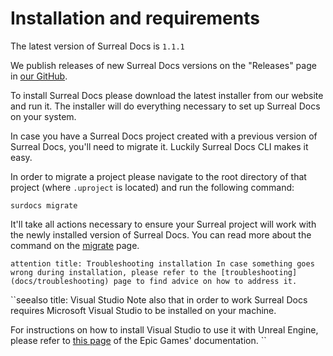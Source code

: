 # Installation and requirements

The latest version of Surreal Docs is `1.1.1`

We publish releases of new Surreal Docs versions on the "Releases" page in 
[our GitHub](https://github.com/medelfor/surreal-docs/releases/ "Releases").

To install Surreal Docs please download the latest installer from our website and run it. The installer will do everything necessary to set up Surreal Docs on your system.

In case you have a Surreal Docs project created with a previous version of Surreal Docs, you'll need to migrate it. Luckily Surreal Docs CLI makes it easy.

In order to migrate a project please navigate to the root directory of that project (where `.uproject` is located) and run the following command:
```
surdocs migrate
```
It'll take all actions necessary to ensure your Surreal project will work with the newly installed version of Surreal Docs. You can read more about the command on the [migrate](docs/cli/migrate "Migrate command") page.

``attention
title: Troubleshooting installation
In case something goes wrong during installation, please refer to the [troubleshooting](docs/troubleshooting) page to find advice on how to address it.
``

``seealso
title: Visual Studio
Note also that in order to work Surreal Docs requires Microsoft Visual Studio to be installed on your machine.

For instructions on how to install Visual Studio to use it with Unreal Engine, please refer to [this page](https://docs.unrealengine.com/5.2/en-US/setting-up-visual-studio-development-environment-for-cplusplus-projects-in-unreal-engine/ "Installation of Visual Studio") of the Epic Games' documentation.
``
